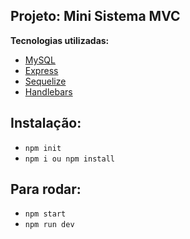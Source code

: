 ## Projeto: Mini Sistema MVC

**Tecnologias utilizadas:**

- [MySQL]()
- [Express]()
- [Sequelize]()
- [Handlebars]()

## Instalação:

- `npm init`
- `npm i ou npm install`

## Para rodar:

- `npm start`
- `npm run dev`
